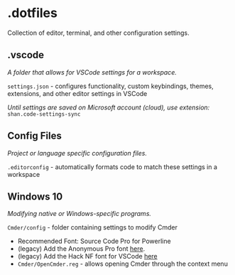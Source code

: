 # .dotfiles
Collection of editor, terminal, and other configuration settings.

## .vscode
*A folder that allows for VSCode settings for a workspace.*

`settings.json` - configures functionality, custom keybindings, themes, extensions, and other editor settings in VSCode

*Until settings are saved on Microsoft account (cloud), use extension:* `shan.code-settings-sync`

## Config Files
*Project or language specific configuration files.*

`.editorconfig` - automatically formats code to match these settings in a workspace

## Windows 10
*Modifying native or Windows-specific programs.*

`Cmder/config` - folder containing settings to modify Cmder
- Recommended Font: Source Code Pro for Powerline
- (legacy) Add the Anonymous Pro font [here](https://github.com/AmrEldib/cmder-powerline-prompt).
- (legacy) Add the Hack NF font for VSCode [here](https://github.com/ryanoasis/nerd-fonts/tree/master/patched-fonts/Hack#quick-installation)
- `Cmder/OpenCmder.reg` - allows opening Cmder through the context menu
